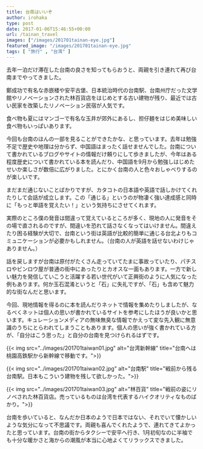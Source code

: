 ```yaml
---
title: 台南はいいぞ
author: irohaka
type: post
date: 2017-01-06T15:46:55+00:00
url: /tainan_travel
images: ["/images/201701tainan-eye.jpg"]
featured_image: "/images/201701tainan-eye.jpg"
tags: [ "旅行" , "台湾" ]
---
```


去年一泊だけ滞在した台南の良さを知ってもらおうと、両親を引き連れて再び台南までやってきました。
  
鄭成功で有名な赤嵌楼や安平古堡、日本統治時代の台南駅、台南州庁だった文学館やリノベーションされた林百貨店をはじめとする古い建物が残り、最近では古い民家を改築したリノベーション民宿が人気です。
  
食べ物も夏にはマンゴーで有名な玉井が郊外にあるし、担仔麺をはじめ美味しい食べ物もいっぱいあります。

今回も台南のほんの一部を見ることができたかな、と思っています。去年は勉強不足で歴史や地理は分からず、中国語はまったく話せませんでした。台南について書かれているブログやサイトの情報だけ頼りにして歩きましたが、今年はある程度歴史について書かれている本を読んだり、中国語を9月から勉強しはじめたせいか楽しさが数倍に広がりました。とにかく台南の人と色々おしゃべりするのが楽しいです。

まだまだ通じないことばかりですが、カタコトの日本語や英語で話しかけてくれたりして会話が成立します。この「通じる」というのが物凄く強い達成感と同時に「もっと単語を覚えたい！」という気持ちにさせてくれます。
  
実際のところ僕の発音は間違って覚えているところが多く、現地の人に発音をその場で直されるのですが、間違いを恐れて話さなくなってはいけません。間違えたり困る経験が大切で、台南という街は英語が比較的簡単に通じる台北よりもコミュニケーションが必要かもしれません。（台南の人が英語を話せないわけじゃありません。）

話を戻しますが台南は原付がたくさん走っていてたまに事故っていたり、パチスロやビンロウ屋が普通の街中にあったりとカオスな一面もあります。一方で新しい魅力を発信していこうと活躍する若い世代がいて正興街のように人気になった例もあります。何か玉石混淆というと「石」に失礼ですが、「石」も含めて魅力的な街なんだと思います。

今回、現地情報を得るのに本を読んだりネットで情報を集めたりしましたが、なるべくネットは個人の思いが書かれているサイトを参考にしたほうが良いかと思います。キュレーションメディアの無味無臭な情報でかえって変な先入観に無意識のうちにとらわれてしまうこともあります。個人の思いが強く書かれている方が、「自分はこう思った」と自分の台南を見つけられるはずです。


{{< img src="../images/201701taiwan01.jpg" alt="台湾新幹線" title="台南へは桃園高鉄駅から新幹線で移動です。">}}


{{< img src="../images/201701taiwan02.jpg" alt="台南駅" title="戦前から残る台南駅。日本もこういう建物を残して欲しかった。">}}


{{< img src="../images/201701taiwan03.jpg" alt="林百貨" title="戦前の姿にリノベされた林百貨店。売っているものは台湾を代表するハイクオリティなものばかり。">}}

台南を歩いていると、なんだか日本のようで日本ではない、それでいて懐かしいような気分になって不思議です。両親も喜んでくれたようで、連れてきてよかったと思っています。台南の街からタクシーで安平へ行き、1月初旬なのに半袖でも十分な暖かさと海からの潮風が本当に心地よくてリラックスできました。

